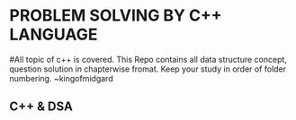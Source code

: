 <h1>PROBLEM SOLVING BY C++ LANGUAGE</h1>
#All topic of c++ is covered.
This Repo contains all data structure concept, question solution in chapterwise fromat.
Keep your study in order of folder numbering.
~kingofmidgard
<h2>C++ & DSA</h2>
